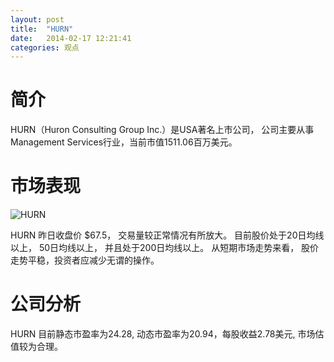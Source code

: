 ```yaml
---
layout: post
title:  "HURN"
date:   2014-02-17 12:21:41
categories: 观点
---
```


# 简介
HURN（Huron Consulting Group Inc.）是USA著名上市公司，
公司主要从事Management Services行业，当前市值1511.06百万美元。

# 市场表现

![HURN](http://finviz.com/chart.ashx?t=HURN&ty=c&ta=1&p=d&s=l)

HURN 昨日收盘价 $67.5，
交易量较正常情况有所放大。
目前股价处于20日均线以上，
50日均线以上，
并且处于200日均线以上。
从短期市场走势来看，
股价走势平稳，投资者应减少无谓的操作。

# 公司分析
HURN 目前静态市盈率为24.28, 动态市盈率为20.94，每股收益2.78美元,
市场估值较为合理。
